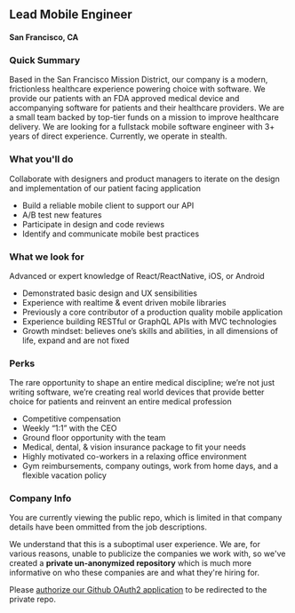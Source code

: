 ## Lead Mobile Engineer
#### San Francisco, CA

### Quick Summary
Based in the San Francisco Mission District, our company is a modern, frictionless healthcare experience powering choice with software. We provide our patients with an FDA approved medical device and accompanying software for patients and their healthcare providers. We are a small team backed by top-tier funds on a mission to improve healthcare delivery. We are looking for a fullstack mobile software engineer with 3+ years of direct experience. Currently, we operate in stealth.

### What you'll do
Collaborate with designers and product managers to iterate on the design and implementation
of our patient facing application
+ Build a reliable mobile client to support our API
+ A/B test new features
+ Participate in design and code reviews
+ Identify and communicate mobile best practices

### What we look for
Advanced or expert knowledge of React/ReactNative, iOS, or Android
+ Demonstrated basic design and UX sensibilities
+ Experience with realtime & event driven mobile libraries
+ Previously a core contributor of a production quality mobile application
+ Experience building RESTful or GraphQL APIs with MVC technologies
+ Growth mindset: believes one’s skills and abilities, in all dimensions of life, expand and are
not fixed

### Perks
The rare opportunity to shape an entire medical discipline; we’re not just writing software,
we’re creating real world devices that provide better choice for patients and reinvent an entire
medical profession
+ Competitive compensation
+ Weekly “1:1” with the CEO
+ Ground floor opportunity with the team
+ Medical, dental, & vision insurance package to fit your needs
+ Highly motivated co-workers in a relaxing office environment
+ Gym reimbursements, company outings, work from home days, and a flexible vacation policy

### Company Info
You are currently viewing the public repo, which is limited in that company details have been ommitted from the job descriptions.  
    
We understand that this is a suboptimal user experience.  We are, for various reasons, unable to publicize the companies we work with, so we've
created a **private un-anonymized repository** which is much more informative on who these companies are and what they're hiring for.  
    
Please [authorize our Github OAuth2 application](https://letsrockit.co/users/auth/github?job_id=q3zzdg9t-lead-mobile-engineer) to be redirected to the private repo.

